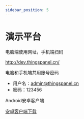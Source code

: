 ```yaml
---
sidebar_position: 5
---
```


# 演示平台

电脑端使用网址，手机端扫码

http://dev.thingspanel.cn/

电脑和手机端共用账号密码

- 用户名：admin@thingspanel.cn 
- 密码：123456

Android安卓客户端

[安卓客户端下载](http://119.91.238.241:9090/data/1/ThingsPanel-0.4.7.apk)
